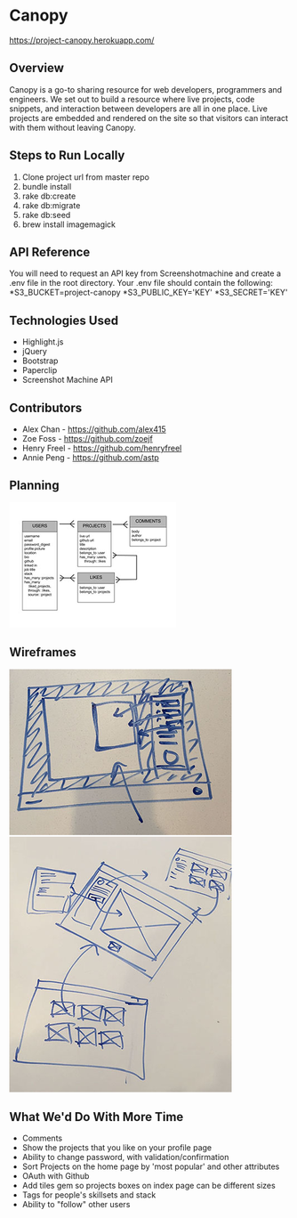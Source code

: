 # Canopy
https://project-canopy.herokuapp.com/

## Overview
Canopy is a go-to sharing resource for web developers, programmers and engineers. We set out to build a resource where live projects, code snippets, and interaction between developers are all in one place. Live projects are embedded and rendered on the site so that visitors can interact with them without leaving Canopy.

## Steps to Run Locally
1. Clone project url from master repo
2. bundle install
3. rake db:create
4. rake db:migrate
5. rake db:seed
6. brew install imagemagick

## API Reference
You will need to request an API key from Screenshotmachine and create a .env file in the root directory. Your .env file should contain the following:
*S3_BUCKET=project-canopy
*S3_PUBLIC_KEY='KEY'
*S3_SECRET='KEY'

## Technologies Used
* Highlight.js
* jQuery
* Bootstrap
* Paperclip
* Screenshot Machine API

## Contributors
* Alex Chan - https://github.com/alex415
* Zoe Foss - https://github.com/zoejf
* Henry Freel - https://github.com/henryfreel
* Annie Peng - https://github.com/astp

## Planning
![Alt text](/app/assets/images/CanopyERM.jpg "Canopy ERM")

## Wireframes
![Alt text](/app/assets/images/Wireframe1.jpg "Wireframe - Project Page")
![Alt text](/app/assets/images/Wireframe2.jpg "Wireframe - Project Flow")

## What We'd Do With More Time
* Comments
* Show the projects that you like on your profile page
* Ability to change password, with validation/confirmation
* Sort Projects on the home page by 'most popular' and other attributes
* OAuth with Github
* Add tiles gem so projects boxes on index page can be different sizes
* Tags for people's skillsets and stack
* Ability to "follow" other users
